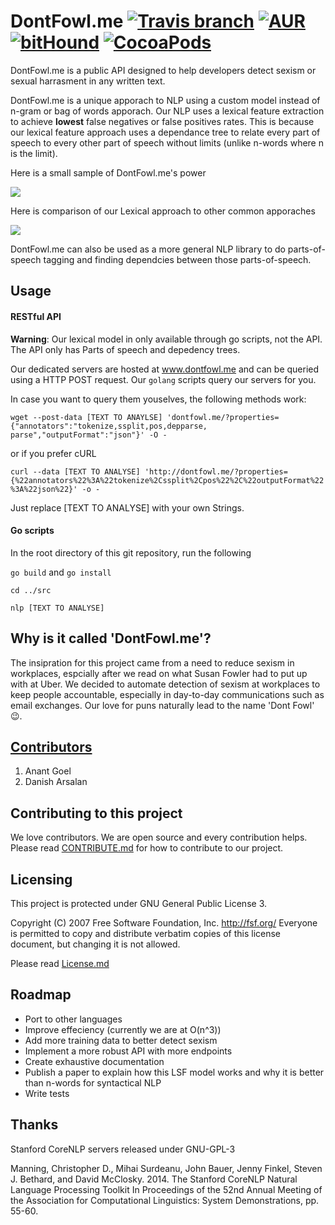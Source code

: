 # DontFowl.me [![Travis branch](https://img.shields.io/travis/rust-lang/rust/master.svg)]() [![AUR](https://img.shields.io/badge/License-GPL----3-green.svg)]() [![bitHound](https://img.shields.io/bithound/dependencies/github/rexxars/sse-channel.svg)]() [![CocoaPods](https://img.shields.io/cocoapods/metrics/doc-percent/AFNetworking.svg)]()
DontFowl.me is a public API designed to help developers detect sexism or sexual harrasment in any written text.

DontFowl.me is a unique apporach to NLP using a custom model instead of n-gram or bag of words apporach. Our NLP uses a lexical feature extraction to achieve **lowest** false negatives or false positives rates. This is because our lexical feature approach uses a dependance tree to relate every part of speech to every other part of speech without limits (unlike n-words where n is the limit).

Here is a small sample of DontFowl.me's power

![](http://i.giphy.com/gGkeFv2E278Fa.gif)

Here is comparison of our Lexical approach to other common apporaches

![](http://imgur.com/lf9kYyL.png)

DontFowl.me can also be used as a more general NLP library to do parts-of-speech tagging and finding dependcies between those parts-of-speech.

## Usage
#### RESTful API
**Warning**: Our lexical model in only available through go scripts, not the API. The API only has Parts of speech and depedency trees.

Our dedicated servers are hosted at www.dontfowl.me and can be queried using a HTTP POST request. Our `golang` scripts query our servers for you. 

In case you want to query them youselves, the following methods work:

`wget --post-data [TEXT TO ANAYLSE] 'dontfowl.me/?properties={"annotators":"tokenize,ssplit,pos,depparse, parse","outputFormat":"json"}' -O -`

or if you prefer cURL

`curl --data [TEXT TO ANALYSE] 'http://dontfowl.me/?properties={%22annotators%22%3A%22tokenize%2Cssplit%2Cpos%22%2C%22outputFormat%22%3A%22json%22}' -o -`

Just replace [TEXT TO ANALYSE] with your own Strings.

#### Go scripts
In the root directory of this git repository, run the following

`go build` and `go install`

`cd ../src`

`nlp [TEXT TO ANALYSE]`

## Why is it called 'DontFowl.me'?
The insipration for this project came from a need to reduce sexism in workplaces, espcially after we read on what Susan Fowler had to put up with at Uber. We decided to automate detection of sexism at workplaces to keep people accountable, especially in day-to-day communications such as email exchanges. Our love for puns naturally lead to the name 'Dont Fowl' :wink:.

## [Contributors](CONTRIBUTORS.md)
1. Anant Goel
2. Danish Arsalan


## Contributing to this project
We love contributors. We are open source and every contribution helps. Please read [CONTRIBUTE.md](CONTRIBUTE.md) for how to contribute to our project.

## Licensing
This project is protected under GNU General Public License 3.

Copyright (C) 2007 Free Software Foundation, Inc. http://fsf.org/ Everyone is permitted to copy and distribute verbatim copies of this license document, but changing it is not allowed.

Please read [License.md](LICENSE.md)

## Roadmap
* Port to other languages
* Improve effeciency (currently we are at O(n^3))
* Add more training data to better detect sexism
* Implement a more robust API with more endpoints
* Create exhaustive documentation
* Publish a paper to explain how this LSF model works and why it is better than n-words for syntactical NLP
* Write tests

## Thanks
Stanford CoreNLP servers released under GNU-GPL-3

Manning, Christopher D., Mihai Surdeanu, John Bauer, Jenny Finkel, Steven J. Bethard, and David McClosky. 2014. The Stanford CoreNLP Natural Language Processing Toolkit In Proceedings of the 52nd Annual Meeting of the Association for Computational Linguistics: System Demonstrations, pp. 55-60. 
